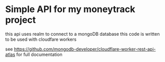 # Simple API for my moneytrack project

this api uses realm to connect to a mongoDB database
this code is written to be used with cloudfare workers

see https://github.com/mongodb-developer/cloudflare-worker-rest-api-atlas for full documentation
